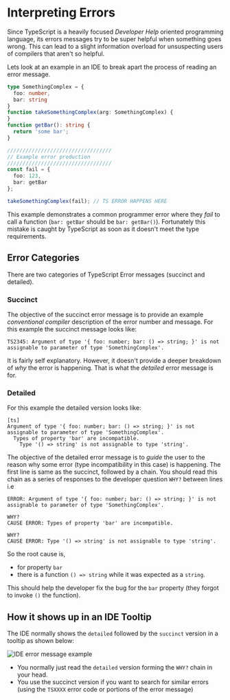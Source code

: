 # Interpreting Errors

Since TypeScript is a heavily focused _Developer Help_ oriented programming language, its errors messages try to be super helpful when something goes wrong. This can lead to a slight information overload for unsuspecting users of compilers that aren't so helpful.

Lets look at an example in an IDE to break apart the process of reading an error message.

```typescript
type SomethingComplex = {
  foo: number,
  bar: string
}
function takeSomethingComplex(arg: SomethingComplex) {
}
function getBar(): string {
  return 'some bar';
}

//////////////////////////////////
// Example error production
//////////////////////////////////
const fail = {
  foo: 123,
  bar: getBar
};

takeSomethingComplex(fail); // TS ERROR HAPPENS HERE
```

This example demonstrates a common programmer error where they _fail_ to call a function \(`bar: getBar` should be `bar: getBar()`\). Fortunately this mistake is caught by TypeScript as soon as it doesn't meet the type requirements.

## Error Categories

There are two categories of TypeScript Error messages \(succinct and detailed\).

### Succinct

The objective of the succinct error message is to provide an example _conventional compiler_ description of the error number and message. For this example the succinct message looks like:

```text
TS2345: Argument of type '{ foo: number; bar: () => string; }' is not assignable to parameter of type 'SomethingComplex'.
```

It is fairly self explanatory. However, it doesn't provide a deeper breakdown of _why_ the error is happening. That is what the _detailed_ error message is for.

### Detailed

For this example the detailed version looks like:

```text
[ts]
Argument of type '{ foo: number; bar: () => string; }' is not assignable to parameter of type 'SomethingComplex'.
  Types of property 'bar' are incompatible.
    Type '() => string' is not assignable to type 'string'.
```

The objective of the detailed error message is to _guide_ the user to the reason why some error \(type incompatibility in this case\) is happening. The first line is same as the succinct, followed by a chain. You should read this chain as a series of responses to the developer question `WHY?` between lines i.e

```text
ERROR: Argument of type '{ foo: number; bar: () => string; }' is not assignable to parameter of type 'SomethingComplex'.

WHY? 
CAUSE ERROR: Types of property 'bar' are incompatible.

WHY? 
CAUSE ERROR: Type '() => string' is not assignable to type 'string'.
```

So the root cause is,

* for property `bar`
* there is a function `() => string` while it was expected as a `string`. 

This should help the developer fix the bug for the `bar` property \(they forgot to invoke `()` the function\).

## How it shows up in an IDE Tooltip

The IDE normally shows the `detailed` followed by the `succinct` version in a tooltip as shown below:

![IDE error message example](https://raw.githubusercontent.com/basarat/typescript-book/master/images/errors/interpreting-errors/ide.png)

* You normally just read the `detailed` version forming the `WHY?` chain in your head. 
* You use the succinct version if you want to search for similar errors \(using the `TSXXXX` error code or portions of the error message\)

